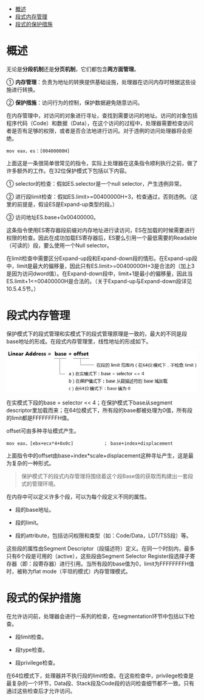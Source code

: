 
<!-- @import "[TOC]" {cmd="toc" depthFrom=1 depthTo=6 orderedList=false} -->

<!-- code_chunk_output -->

- [概述](#概述)
- [段式内存管理](#段式内存管理)
- [段式的保护措施](#段式的保护措施)

<!-- /code_chunk_output -->

# 概述

无论是**分段机制**还是**分页机制**，它们都包含**两方面管理**。

① **内存管理**：负责为地址的转换提供基础设施，处理器在访问内存时根据这些设施进行转换。

② **保护措施**：访问行为的控制，保护数据避免随意访问。

在内存管理中，对访问的对象进行寻址，查找到需要访问的地址。访问的对象包括程序代码（Code）和数据（Data），在这个访问的过程中，处理器需要检查访问者是否有足够的权限，或者是否合法地进行访问。对于违例的访问处理器将会拒绝。

```assembly
mov eax，es：[00400000H]
```

上面这是一条很简单很常见的指令，实际上处理器在这条指令顺利执行之前，做了许多额外的工作。在32位保护模式下包括以下内容。

① selector的检查：假如ES.selector是一个null selector，产生违例异常。

② 进行段limit检查：假如ES.limit>=00400000H+3，检查通过，否则违例。（这里的前提是，假设ES是Expand-up类型的段。）

③ 访问地址ES.base+0x00400000。

这条指令使用ES寄存器段前缀对内存地址进行读访问，ES在加载的时候需要进行权限的检查。因此在成功加载ES寄存器后，ES要么引用一个最低需要的Readable（可读的）段，要么使用一个Null selector。

在limit检查中需要区分Expand-up段和Expand-down段的情形。在Expand-up段中，limit是最大的偏移量，因此只有ES.limit>=00400000H+3是合法的（加上3是因为访问dword值）。在Expand-down段中，limit+1是最小的偏移量，因此当ES.limit+1<=00400000H是合法的。（关于Expand-up与Expand-down段详见10.5.4.5节。）

# 段式内存管理

保护模式下的段式管理和实模式下的段式管理原理是一致的，最大的不同是段base地址的形成。在段式内存管理里，线性地址的形成如下。

![config](./images/4.png)

在实模式下段的base = selector \<\< 4；在保护模式下base从segment descriptor里加载而来；在64位模式下，所有段的base都被处理为0值，所有段的limit都是FFFFFFFFH值。

offset可由多种寻址模式产生。

```assembly
mov eax，[ebx+ecx*4+0x0c]           ； base+index+displacement
```

上面指令中的offset由base+index*scale+displacement这种寻址产生，这是最为复杂的一种形式。

>保护模式下的段式内存管理将围绕着这个段Base值的获取而构建出一套段式的管理环境。

在内存中可以定义许多个段，可以为每个段定义不同的属性。

- 段的base地址。

- 段的limit。

- 段的attribute，包括访问权限和类型（如：Code/Data，LDT/TSS段）等。

这些段的属性由Segment Descriptor（段描述符）定义。在同一个时刻内，最多只有6个段是可用的（active），这些段由Segment Selector Register段选择子寄存器（即：段寄存器）进行引用。当所有段的base值为0，limit为FFFFFFFFH值时，被称为flat mode（平坦的模式）内存管理模式。

# 段式的保护措施

在允许访问前，处理器会进行一系列的检查，在segmentation环节中包括以下检查。

- 段limit检查。

- 段type检查。

- 段privilege检查。

在64位模式下，处理器并不执行段的limit检查。在这些检查中，privilege检查是最复杂的一个环节，Data段、Stack段及Code段的访问检查细节都不一致。只有通过这些检查后才允许访问。